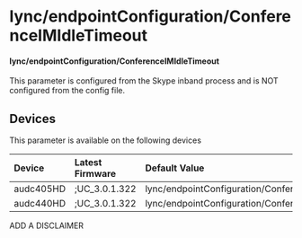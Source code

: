 ﻿---
description: lync/endpointConfiguration/ConferenceIMIdleTimeout
search:
    keywords: ['lync','endpointConfiguration','ConferenceIMIdleTimeout']
---

# lync/endpointConfiguration/ConferenceIMIdleTimeout

#### lync/endpointConfiguration/ConferenceIMIdleTimeout

This parameter is configured from the Skype inband process and is NOT configured from the config file.



## Devices
This parameter is available on the following devices

| Device | Latest Firmware | Default Value |
|:---|:---|:---|
| audc405HD | ;UC_3.0.1.322 | lync/endpointConfiguration/ConferenceIMIdleTimeout=30 
| audc440HD | ;UC_3.0.1.322 | lync/endpointConfiguration/ConferenceIMIdleTimeout=30 

ADD A DISCLAIMER
